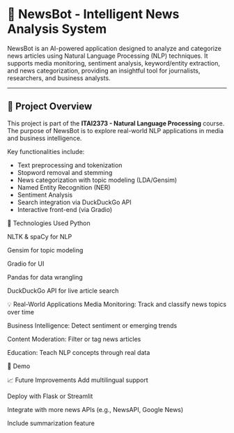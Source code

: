 # 🧠 NewsBot - Intelligent News Analysis System

NewsBot is an AI-powered application designed to analyze and categorize news articles using Natural Language Processing (NLP) techniques. It supports media monitoring, sentiment analysis, keyword/entity extraction, and news categorization, providing an insightful tool for journalists, researchers, and business analysts.

---

## 📌 Project Overview

This project is part of the **ITAI2373 - Natural Language Processing** course. The purpose of NewsBot is to explore real-world NLP applications in media and business intelligence.

Key functionalities include:
- Text preprocessing and tokenization
- Stopword removal and stemming
- News categorization with topic modeling (LDA/Gensim)
- Named Entity Recognition (NER)
- Sentiment Analysis
- Search integration via DuckDuckGo API
- Interactive front-end (via Gradio)

🧠 Technologies Used
Python

NLTK & spaCy for NLP

Gensim for topic modeling

Gradio for UI

Pandas for data wrangling

DuckDuckGo API for live article search

💡 Real-World Applications
Media Monitoring: Track and classify news topics over time

Business Intelligence: Detect sentiment or emerging trends

Content Moderation: Filter or tag news articles

Education: Teach NLP concepts through real data

📸 Demo

📈 Future Improvements
Add multilingual support

Deploy with Flask or Streamlit

Integrate with more news APIs (e.g., NewsAPI, Google News)

Include summarization feature
